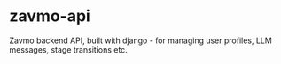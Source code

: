 # zavmo-api
Zavmo backend API, built with django - for managing user profiles, LLM messages, stage transitions etc.
